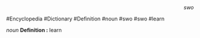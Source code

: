 
<div align="right"><i>swo</i></div>

#Encyclopedia #Dictionary #Definition #noun #swo #swo #learn

*noun*
**Definition :** learn